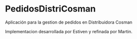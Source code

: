 # PedidosDistriCosman
Aplicación para la gestion de pedidos en Distribuidora Cosman

Implementacion desarrollada por Estiven y refinada por Martin.
